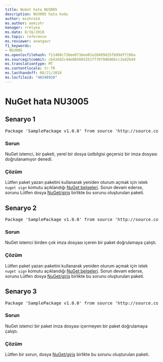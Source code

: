 ```yaml
---
title: NuGet hata NU3005
description: NU3005 hata kodu
author: mishra14
ms.author: anmishr
manager: rrelyea
ms.date: 8/16/2018
ms.topic: reference
ms.reviewer: anangaur
f1_keywords:
- NU3005
ms.openlocfilehash: f11400c720ee0716ee01e28499d25fb99dff196a
ms.sourcegitcommit: c643dd2c44e085601551ff7079d696bcc3ad2b49
ms.translationtype: MT
ms.contentlocale: tr-TR
ms.lasthandoff: 08/21/2018
ms.locfileid: "40248918"
---
```

# <a name="nuget-error-nu3005"></a>NuGet hata NU3005

## <a name="scenario-1"></a>Senaryo 1

<pre>Package 'SamplePackage v1.0.0' from source 'http://source.com/index.json': The package contains an invalid package signature file.</pre>

### <a name="issue"></a>Sorun

NuGet istemci, bir paketi, yerel bir dosya üstbilgisi geçersiz bir imza dosyası doğrulanamıyor denedi.


### <a name="solution"></a>Çözüm

Lütfen paket yazarı paketini kullanarak yeniden oturum açmak için istek `nuget sign` komutu açıklandığı [NuGet belgeleri](https://docs.microsoft.com/en-us/nuget/create-packages/sign-a-package). Sorun devam ederse, sorunu Lütfen dosya [NuGet/giriş](https://github.com/NuGet/Home/issues) birlikte bu sorunu oluşturulan paketi.



## <a name="scenario-2"></a>Senaryo 2

<pre>Package 'SamplePackage v1.0.0' from source 'http://source.com/index.json': The package contains multiple package signature files.</pre>

### <a name="issue"></a>Sorun

NuGet istemci birden çok imza dosyası içeren bir paket doğrulamaya çalıştı.


### <a name="solution"></a>Çözüm

Lütfen paket yazarı paketini kullanarak yeniden oturum açmak için istek `nuget sign` komutu açıklandığı [NuGet belgeleri](https://docs.microsoft.com/en-us/nuget/create-packages/sign-a-package). Sorun devam ederse, sorunu Lütfen dosya [NuGet/giriş](https://github.com/NuGet/Home/issues) birlikte bu sorunu oluşturulan paketi.



## <a name="scenario-3"></a>Senaryo 3

<pre>Package 'SamplePackage v1.0.0' from source 'http://source.com/index.json': The package does not contain a valid package signature file.</pre>

### <a name="issue"></a>Sorun

NuGet istemci bir paket imza dosyası içermeyen bir paket doğrulamaya çalıştı.


### <a name="solution"></a>Çözüm

Lütfen bir sorun, dosya [NuGet/giriş](https://github.com/NuGet/Home/issues) birlikte bu sorunu oluşturulan paketi.


